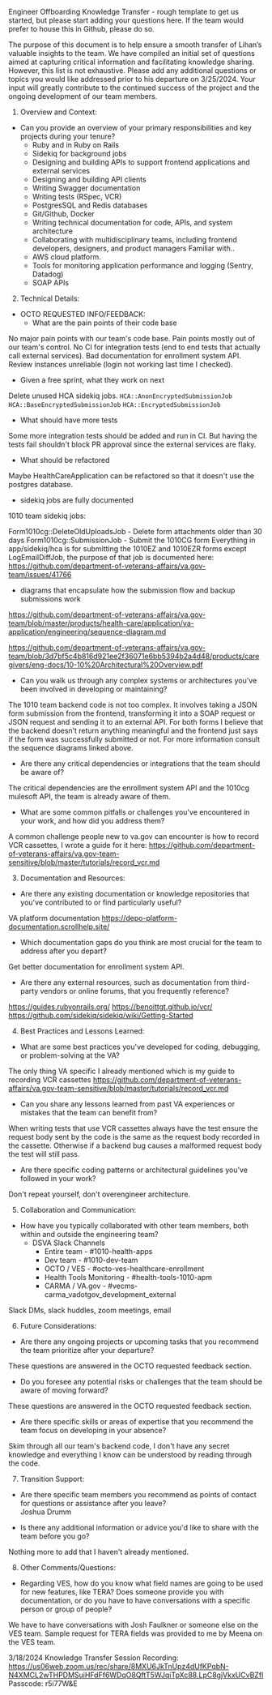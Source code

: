 Engineer Offboarding Knowledge Transfer - rough template to get us started, but please start adding your questions here. If the team would prefer to house this in Github, please do so.  

The purpose of this document is to help ensure a smooth transfer of Lihan’s valuable insights to the team. We have compiled an initial set of questions aimed at capturing critical information and facilitating knowledge sharing. However, this list is not exhaustive. Please add any additional questions or topics you would like addressed prior to his departure on 3/25/2024. Your input will greatly contribute to the continued success of the project and the ongoing development of our team members.

1. Overview and Context:
* Can you provide an overview of your primary responsibilities and key projects during your tenure?
   * Ruby and in Ruby on Rails
   * Sidekiq for background jobs
   * Designing and building APIs to support frontend applications and external services
   * Designing and building API clients
   * Writing Swagger documentation
   * Writing tests (RSpec, VCR)
   * PostgresSQL and Redis databases
   * Git/Github, Docker
   * Writing technical documentation for code, APIs, and system architecture
   * Collaborating with multidisciplinary teams, including frontend developers, designers, and product managers
Familiar with..
   * AWS cloud platform.
   * Tools for monitoring application performance and logging (Sentry, Datadog)
   * SOAP APIs
2. Technical Details:
* OCTO REQUESTED INFO/FEEDBACK:
   * What are the pain points of their code base


No major pain points with our team's code base. Pain points mostly out of our team's control. No CI for integration tests (end to end tests that actually call external services). Bad documentation for enrollment system API. Review instances unreliable (login not working last time I checked).




   * Given a free sprint, what they work on next


Delete unused HCA sidekiq jobs.
`HCA::AnonEncryptedSubmissionJob`
`HCA::BaseEncryptedSubmissionJob`
`HCA::EncryptedSubmissionJob`


   * What should have more tests


Some more integration tests should be added and run in CI. But having the tests fail shouldn't block PR approval since the external services are flaky.




   * What should be refactored


Maybe HealthCareApplication can be refactored so that it doesn't use the postgres database.


   * sidekiq jobs are fully documented


1010 team sidekiq jobs:


Form1010cg::DeleteOldUploadsJob - Delete form attachments older than 30 days
Form1010cg::SubmissionJob - Submit the 1010CG form
Everything in app/sidekiq/hca is for submitting the 1010EZ and 1010EZR forms except LogEmailDiffJob, the purpose of that job is documented here: https://github.com/department-of-veterans-affairs/va.gov-team/issues/41766


   * diagrams that encapsulate how the submission flow and backup submissions work


https://github.com/department-of-veterans-affairs/va.gov-team/blob/master/products/health-care/application/va-application/engineering/sequence-diagram.md


https://github.com/department-of-veterans-affairs/va.gov-team/blob/3d7bf5c4b816d921ee2f36071e6bb5394b2a4d48/products/caregivers/eng-docs/10-10%20Architectural%20Overview.pdf




* Can you walk us through any complex systems or architectures you've been involved in developing or maintaining?  

The 1010 team backend code is not too complex. It involves taking a JSON form submission from the frontend, transforming it into a SOAP request or JSON request and sending it to an external API. For both forms I believe that the backend doesn’t return anything meaningful and the frontend just says if the form was successfully submitted or not. For more information consult the sequence diagrams linked above.
* Are there any critical dependencies or integrations that the team should be aware of?  

The critical dependencies are the enrollment system API and the 1010cg mulesoft API, the team is already aware of them.
* What are some common pitfalls or challenges you've encountered in your work, and how did you address them?  

A common challenge people new to va.gov can encounter is how to record VCR cassettes, I wrote a guide for it here: https://github.com/department-of-veterans-affairs/va.gov-team-sensitive/blob/master/tutorials/record_vcr.md

3. Documentation and Resources:
* Are there any existing documentation or knowledge repositories that you've contributed to or find particularly useful?  

VA platform documentation https://depo-platform-documentation.scrollhelp.site/

* Which documentation gaps do you think are most crucial for the team to address after you depart?  

Get better documentation for enrollment system API.

* Are there any external resources, such as documentation from third-party vendors or online forums, that you frequently reference?  

https://guides.rubyonrails.org/
https://benoittgt.github.io/vcr/
https://github.com/sidekiq/sidekiq/wiki/Getting-Started

4. Best Practices and Lessons Learned:
* What are some best practices you've developed for coding, debugging, or problem-solving at the VA?  

The only thing VA specific I already mentioned which is my guide to recording VCR cassettes
https://github.com/department-of-veterans-affairs/va.gov-team-sensitive/blob/master/tutorials/record_vcr.md




* Can you share any lessons learned from past VA experiences or mistakes that the team can benefit from?  

When writing tests that use VCR cassettes always have the test ensure the request body sent by the code is the same as the request body recorded in the cassette. Otherwise if a backend bug causes a malformed request body the test will still pass.

* Are there specific coding patterns or architectural guidelines you've followed in your work?  

Don't repeat yourself, don't overengineer architecture.

5. Collaboration and Communication:
* How have you typically collaborated with other team members, both within and outside the engineering team?  
   * DSVA Slack Channels
      * Entire team - #1010-health-apps
      * Dev team - #1010-dev-team
      * OCTO / VES - #octo-ves-healthcare-enrollment
      * Health Tools Monitoring - #health-tools-1010-apm
      * CARMA / VA.gov - #vecms-carma_vadotgov_development_external

Slack DMs, slack huddles, zoom meetings, email


6. Future Considerations:
* Are there any ongoing projects or upcoming tasks that you recommend the team prioritize after your departure?  

These questions are answered in the OCTO requested feedback section.

* Do you foresee any potential risks or challenges that the team should be aware of moving forward?  

These questions are answered in the OCTO requested feedback section.

* Are there specific skills or areas of expertise that you recommend the team focus on developing in your absence?  

Skim through all our team's backend code, I don't have any secret knowledge and everything I know can be understood by reading through the code.

7. Transition Support:

* Are there specific team members you recommend as points of contact for questions or assistance after you leave?  
Joshua Drumm

* Is there any additional information or advice you'd like to share with the team before you go?  

Nothing more to add that I haven't already mentioned.

8. Other Comments/Questions:
* Regarding VES, how do you know what field names are going to be used for new features, like TERA? Does someone provide you with documentation, or do you have to have conversations with a specific person or group of people?  

We have to have conversations with Josh Faulkner or someone else on the VES team. Sample request for TERA fields was provided to me by Meena on the VES team.

3/18/2024  Knowledge Transfer Session Recording: https://us06web.zoom.us/rec/share/8MXU6JkTnUpz4dUfKPqbN-N4XMCL2wTHPDMSuiHFdFf6WDqO8QftT5WJqiTpXc88.LpC8gjVkxUCvBZfI 
Passcode: r5i77W&E
